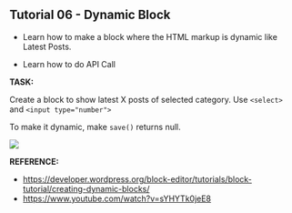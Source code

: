 ## Tutorial 06 - Dynamic Block

- Learn how to make a block where the HTML markup is dynamic like Latest Posts.

- Learn how to do API Call

**TASK:**

Create a block to show latest X posts of selected category. Use `<select>` and `<input type="number">`

To make it dynamic, make `save()` returns null.

![](https://raw.github.com/hrsetyono/cdn/master/blocks-tutorial/ch06-dynamic-block.jpg)

**REFERENCE:**

- https://developer.wordpress.org/block-editor/tutorials/block-tutorial/creating-dynamic-blocks/
- https://www.youtube.com/watch?v=sYHYTk0jeE8